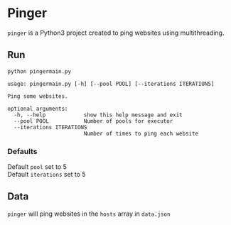 # Pinger

`pinger` is a Python3 project created to ping websites using multithreading.

## Run

```
python pingermain.py
```

```
usage: pingermain.py [-h] [--pool POOL] [--iterations ITERATIONS]

Ping some websites.

optional arguments:
  -h, --help            show this help message and exit
  --pool POOL           Number of pools for executor
  --iterations ITERATIONS
                        Number of times to ping each website
```

### Defaults
Default `pool` set to 5 <br>
Default `iterations` set to 5

## Data

`pinger` will ping websites in the `hosts` array in `data.json`

